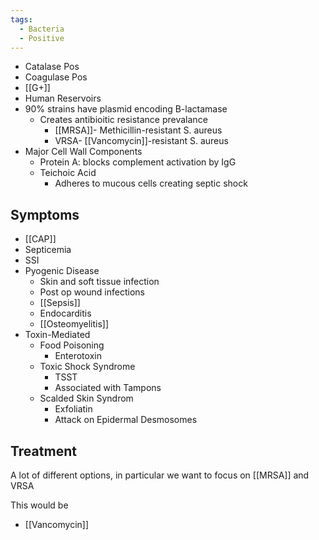```yaml
---
tags:
  - Bacteria
  - Positive
---
```

- Catalase Pos
- Coagulase Pos
- [[G+]]
- Human Reservoirs
- 90% strains have plasmid encoding B-lactamase
	- Creates antibioitic resistance prevalance
		- [[MRSA]]- Methicillin-resistant S. aureus
		- VRSA- [[Vancomycin]]-resistant S. aureus
- Major Cell Wall Components
	- Protein A: blocks complement activation by IgG
	- Teichoic Acid
		- Adheres to mucous cells creating septic shock
## Symptoms
- [[CAP]]
- Septicemia
- SSI
- Pyogenic Disease
	- Skin and soft tissue infection
	- Post op wound infections
	- [[Sepsis]]
	- Endocarditis
	- [[Osteomyelitis]] 
- Toxin-Mediated
	- Food Poisoning
		- Enterotoxin
	- Toxic Shock Syndrome
		- TSST
		- Associated with Tampons
	- Scalded Skin Syndrom
		- Exfoliatin
		- Attack on Epidermal Desmosomes

## Treatment 
A lot of different options, in particular we want to focus on [[MRSA]] and VRSA

This would be
- [[Vancomycin]]